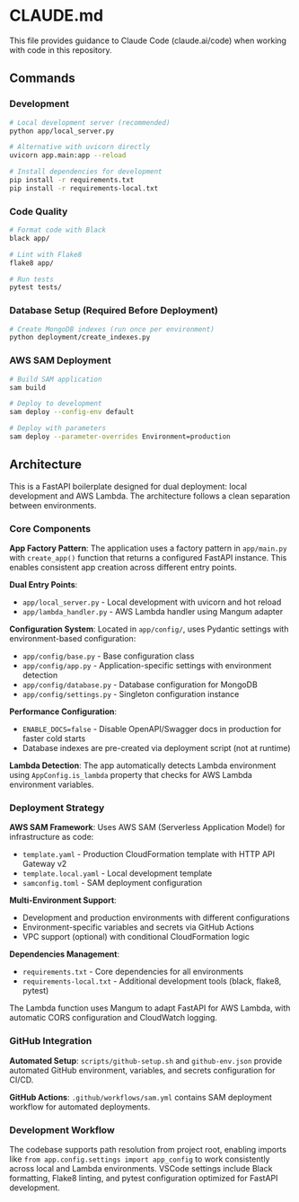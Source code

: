 # CLAUDE.md

This file provides guidance to Claude Code (claude.ai/code) when working with code in this repository.

## Commands

### Development
```bash
# Local development server (recommended)
python app/local_server.py

# Alternative with uvicorn directly
uvicorn app.main:app --reload

# Install dependencies for development
pip install -r requirements.txt
pip install -r requirements-local.txt
```

### Code Quality
```bash
# Format code with Black
black app/

# Lint with Flake8
flake8 app/

# Run tests
pytest tests/
```

### Database Setup (Required Before Deployment)
```bash
# Create MongoDB indexes (run once per environment)
python deployment/create_indexes.py
```

### AWS SAM Deployment
```bash
# Build SAM application
sam build

# Deploy to development
sam deploy --config-env default

# Deploy with parameters
sam deploy --parameter-overrides Environment=production
```

## Architecture

This is a FastAPI boilerplate designed for dual deployment: local development and AWS Lambda. The architecture follows a clean separation between environments.

### Core Components

**App Factory Pattern**: The application uses a factory pattern in `app/main.py` with `create_app()` function that returns a configured FastAPI instance. This enables consistent app creation across different entry points.

**Dual Entry Points**:
- `app/local_server.py` - Local development with uvicorn and hot reload
- `app/lambda_handler.py` - AWS Lambda handler using Mangum adapter

**Configuration System**: Located in `app/config/`, uses Pydantic settings with environment-based configuration:
- `app/config/base.py` - Base configuration class
- `app/config/app.py` - Application-specific settings with environment detection
- `app/config/database.py` - Database configuration for MongoDB
- `app/config/settings.py` - Singleton configuration instance

**Performance Configuration**:
- `ENABLE_DOCS=false` - Disable OpenAPI/Swagger docs in production for faster cold starts
- Database indexes are pre-created via deployment script (not at runtime)

**Lambda Detection**: The app automatically detects Lambda environment using `AppConfig.is_lambda` property that checks for AWS Lambda environment variables.

### Deployment Strategy

**AWS SAM Framework**: Uses AWS SAM (Serverless Application Model) for infrastructure as code:
- `template.yaml` - Production CloudFormation template with HTTP API Gateway v2
- `template.local.yaml` - Local development template
- `samconfig.toml` - SAM deployment configuration

**Multi-Environment Support**:
- Development and production environments with different configurations
- Environment-specific variables and secrets via GitHub Actions
- VPC support (optional) with conditional CloudFormation logic

**Dependencies Management**:
- `requirements.txt` - Core dependencies for all environments
- `requirements-local.txt` - Additional development tools (black, flake8, pytest)

The Lambda function uses Mangum to adapt FastAPI for AWS Lambda, with automatic CORS configuration and CloudWatch logging.

### GitHub Integration

**Automated Setup**: `scripts/github-setup.sh` and `github-env.json` provide automated GitHub environment, variables, and secrets configuration for CI/CD.

**GitHub Actions**: `.github/workflows/sam.yml` contains SAM deployment workflow for automated deployments.

### Development Workflow

The codebase supports path resolution from project root, enabling imports like `from app.config.settings import app_config` to work consistently across local and Lambda environments. VSCode settings include Black formatting, Flake8 linting, and pytest configuration optimized for FastAPI development.